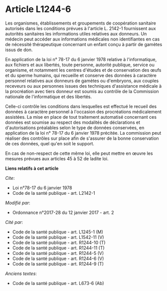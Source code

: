 # Article L1244-6

Les organismes, établissements et groupements de coopération sanitaire autorisés dans les conditions prévues à l'article L.
2142-1 fournissent aux autorités sanitaires les informations utiles relatives aux donneurs. Un médecin peut accéder aux
informations médicales non identifiantes en cas de nécessité thérapeutique concernant un enfant conçu à partir de gamètes
issus de don. 

En application de la loi n° 78-17 du 6 janvier 1978 relative à l'informatique, aux fichiers et aux libertés, toute personne,
autorité publique, service ou organisme, et notamment les centres d'études et de conservation des œufs et du sperme humains,
qui recueille et conserve des données à caractère personnel relatives aux donneurs de gamètes ou d'embryons, aux couples
receveurs ou aux personnes issues des techniques d'assistance médicale à la procréation avec tiers donneur est soumis au
contrôle de la Commission nationale de l'informatique et des libertés. 

Celle-ci contrôle les conditions dans lesquelles est effectué le recueil des données à caractère personnel à l'occasion des
procréations médicalement assistées. La mise en place de tout traitement automatisé concernant ces données est soumise au
respect des modalités de déclarations et d'autorisations préalables selon le type de données conservées, en application de la
loi n° 78-17 du 6 janvier 1978 précitée. La commission peut réaliser des contrôles sur place afin de s'assurer de la bonne
conservation de ces données, quel qu'en soit le support. 

En cas de non-respect de cette même loi, elle peut mettre en œuvre les mesures prévues aux articles 45 à 52 de ladite loi.

**Liens relatifs à cet article**

_Cite_:

  - Loi n°78-17 du 6 janvier 1978
  - Code de la santé publique - art. L2142-1

_Modifié par_:

  - Ordonnance n°2017-28 du 12 janvier 2017 - art. 2

_Cité par_:

  - Code de la santé publique - art. L1245-1 (M)
  - Code de la santé publique - art. L1542-11 (V)
  - Code de la santé publique - art. R1244-10 (T)
  - Code de la santé publique - art. R1244-11 (T)
  - Code de la santé publique - art. R1244-5 (V)
  - Code de la santé publique - art. R1244-6 (V)
  - Code de la santé publique - art. R1244-9 (T)

_Anciens textes_:

  - Code de la santé publique - art. L673-6 (Ab)
